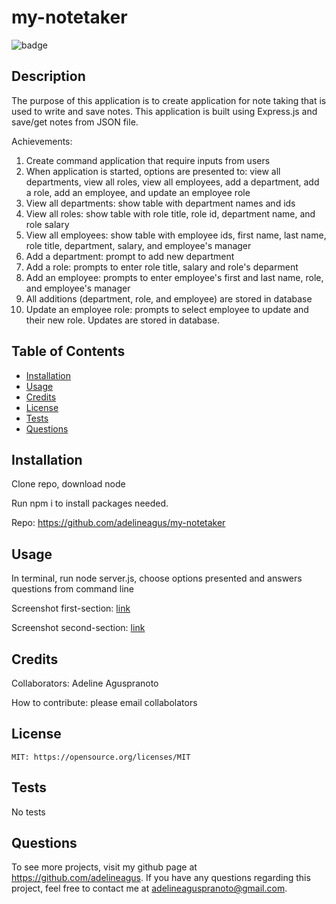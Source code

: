# my-notetaker

  ![badge](https://img.shields.io/badge/license-MIT-red.svg)

  ## Description
  The purpose of this application is to create application for note taking that is used to write and save notes. This application is built using Express.js and save/get notes from JSON file.

  Achievements:
  1. Create command application that require inputs from users
  2. When application is started, options are presented to: view all departments, view all roles, view all employees, add a department, add a role, add an employee, and update an employee role
  3. View all departments: show table with department names and ids
  4. View all roles: show table with role title, role id, department name, and role salary
  5. View all employees: show table with employee ids, first name, last name, role title, department, salary, and employee's manager
  6. Add a department: prompt to add new department
  7. Add a role: prompts to enter role title, salary and role's deparment
  8. Add an employee: prompts to enter employee's first and last name, role, and employee's manager
  9. All additions (department, role, and employee) are stored in database
  10. Update an employee role: prompts to select employee to update and their new role. Updates are stored in database.

  ## Table of Contents
  - [Installation](#installation)
  - [Usage](#usage)
  - [Credits](#credits)
  - [License](#license)
  - [Tests](#tests)
  - [Questions](#questions)

  ## Installation
  Clone repo, download node

  Run npm i to install packages needed. 

  Repo: https://github.com/adelineagus/my-notetaker

  ## Usage
  In terminal, run node server.js, choose options presented and answers questions from command line

  Screenshot first-section: [link](./images/firstsection.png)
  
  Screenshot second-section: [link](./images/secondsection.png)
  

  ## Credits
  Collaborators: Adeline Aguspranoto

  How to contribute: please email collabolators

  ## License
    MIT: https://opensource.org/licenses/MIT

  ## Tests
  No tests

  ## Questions
  To see more projects, visit my github page at https://github.com/adelineagus. If you have any questions regarding this project, feel free to contact me at adelineaguspranoto@gmail.com.
